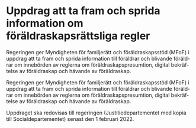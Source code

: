 # Uppdrag att ta fram och sprida information om föräldraskapsrättsliga regler

Regeringen ger Myndig­heten för familje­rätt och föräldra­skaps­stöd (MFoF) i upp­drag att ta fram och sprida infor­mation till föräld­rar och blivande föräld­rar om inne­börden av reglerna om föräldra­skaps­presum­tion, digital bekräf­telse av föräldra­skap och hävande av föräldra­skap.

Regeringen ger Myndig­heten för familje­rätt och föräldra­skaps­stöd (MFoF) i upp­drag att ta fram och sprida infor­mation till föräld­rar och blivande föräld­rar om inne­börden av reglerna om föräldra­skaps­presum­tion, digital bekräf­telse av föräldra­skap och hävande av föräldra­skap.

Uppdraget ska redo­visas till regeringen (Justitie­departe­mentet med kopia till Social­departe­mentet) senast den 1 februari 2022.

